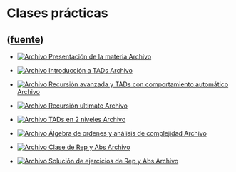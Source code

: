 # Clases prácticas
([fuente](https://campus.exactas.uba.ar/course/view.php?id=990&section=4))
---
  - [![Archivo](https://campus.exactas.uba.ar/theme/image.php/magazine/core/1462913092/f/pdf) Presentación de la materia Archivo](https://campus.exactas.uba.ar/mod/resource/view.php?id=53212)

  - [![Archivo](https://campus.exactas.uba.ar/theme/image.php/magazine/core/1462913092/f/pdf) Introducción a TADs Archivo](https://campus.exactas.uba.ar/mod/resource/view.php?id=53213)

  - [![Archivo](https://campus.exactas.uba.ar/theme/image.php/magazine/core/1462913092/f/pdf) Recursión avanzada y TADs con comportamiento automático Archivo](https://campus.exactas.uba.ar/mod/resource/view.php?id=53214)

  - [![Archivo](https://campus.exactas.uba.ar/theme/image.php/magazine/core/1462913092/f/pdf) Recursión ultimate Archivo](https://campus.exactas.uba.ar/mod/resource/view.php?id=53215)

  - [![Archivo](https://campus.exactas.uba.ar/theme/image.php/magazine/core/1462913092/f/pdf) TADs en 2 niveles Archivo](https://campus.exactas.uba.ar/mod/resource/view.php?id=53216)

  - [![Archivo](https://campus.exactas.uba.ar/theme/image.php/magazine/core/1462913092/f/pdf) Álgebra de ordenes y análisis de complejidad Archivo](https://campus.exactas.uba.ar/mod/resource/view.php?id=53217)

  - [![Archivo](https://campus.exactas.uba.ar/theme/image.php/magazine/core/1462913092/f/pdf) Clase de Rep y Abs Archivo](https://campus.exactas.uba.ar/mod/resource/view.php?id=53218)

  - [![Archivo](https://campus.exactas.uba.ar/theme/image.php/magazine/core/1462913092/f/pdf) Solución de ejercicios de Rep y Abs Archivo](https://campus.exactas.uba.ar/mod/resource/view.php?id=53219)

